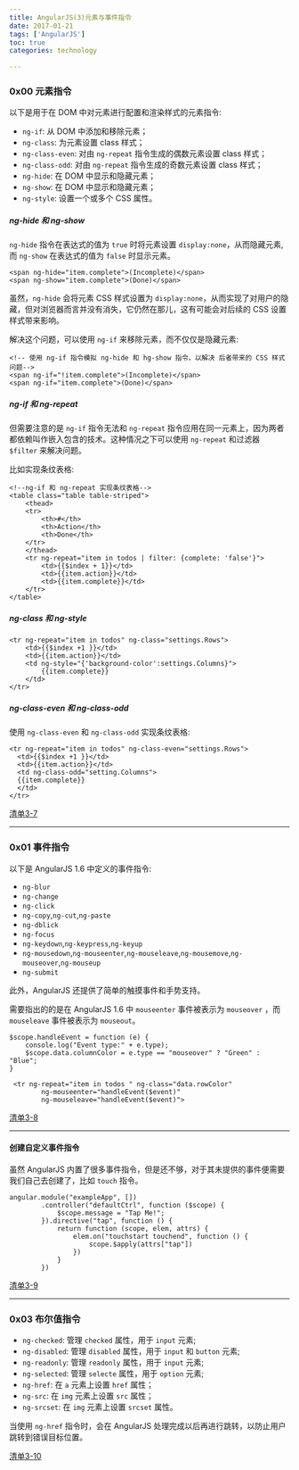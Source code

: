 ```yaml
---
title: AngularJS(3)元素与事件指令
date: 2017-01-21
tags: ['AngularJS']
toc: true
categories: technology

---
```

### 0x00 元素指令
以下是用于在 DOM 中对元素进行配置和渲染样式的元素指令:

* `ng-if`: 从 DOM 中添加和移除元素；
* `ng-class`: 为元素设置 class 样式；
* `ng-class-even`: 对由 `ng-repeat` 指令生成的偶数元素设置 class 样式；
* `ng-class-odd`:  对由 `ng-repeat` 指令生成的奇数元素设置 class 样式；
* `ng-hide`: 在 DOM 中显示和隐藏元素；
* `ng-show`: 在 DOM 中显示和隐藏元素；
* `ng-style`: 设置一个或多个 CSS 属性。


##### ng-hide 和 ng-show

`ng-hide` 指令在表达式的值为 `true` 时将元素设置 `display:none`，从而隐藏元素,而 `ng-show` 在表达式的值为 `false` 时显示元素。

```
<span ng-hide="item.complete">(Incomplete)</span>
<span ng-show="item.complete">(Done)</span>
```

虽然，`ng-hide` 会将元素 CSS 样式设置为 `display:none`，从而实现了对用户的隐藏，但对浏览器而言并没有消失，它仍然在那儿，这有可能会对后续的 CSS 设置样式带来影响。

解决这个问题，可以使用 `ng-if` 来移除元素，而不仅仅是隐藏元素:

```
<!-- 使用 ng-if 指令模拟 ng-hide 和 hg-show 指令，以解决 后者带来的 CSS 样式问题-->
<span ng-if="!item.complete">(Incomplete)</span>
<span ng-if="item.complete">(Done)</span>
```

##### ng-if 和 ng-repeat
但需要注意的是 `ng-if` 指令无法和 `ng-repeat` 指令应用在同一元素上，因为两者都依赖叫作嵌入包含的技术。这种情况之下可以使用 `ng-repeat` 和过滤器 `$filter` 来解决问题。

比如实现条纹表格:

```
<!--ng-if 和 ng-repeat 实现条纹表格-->
<table class="table table-striped">
    <thead>
    <tr>
        <th>#</th>
        <th>Action</th>
        <th>Done</th>
    </tr>
    </thead>
    <tr ng-repeat="item in todos | filter: {complete: 'false'}">
        <td>{{$index + 1}}</td>
        <td>{{item.action}}</td>
        <td>{{item.complete}}</td>
    </tr>
</table>
```

##### ng-class 和 ng-style

```
<tr ng-repeat="item in todos" ng-class="settings.Rows">
    <td>{{$index +1 }}</td>
    <td>{{item.action}}</td>
    <td ng-style="{'background-color':settings.Columns}">
        {{item.complete}}
    </td>
</tr>
```

##### ng-class-even 和 ng-class-odd

使用 `ng-class-even` 和 `ng-class-odd` 实现条纹表格:

```
<tr ng-repeat="item in todos" ng-class-even="settings.Rows">
  <td>{{$index +1 }}</td>
  <td>{{item.action}}</td>
  <td ng-class-odd="setting.Columns">
  {{item.complete}}
  </td>
</tr>
```

[清单3-7](https://github.com/onejustone/SimpleAngularDemo/blob/master/src/AngularJS(3)%E4%BD%BF%E7%94%A8%E5%85%83%E7%B4%A0%E4%B8%8E%E4%BA%8B%E4%BB%B6%E6%8C%87%E4%BB%A4/%E6%B8%85%E5%8D%953-7.html)

---
### 0x01 事件指令
以下是 AngularJS 1.6 中定义的事件指令:

* `ng-blur`
* `ng-change`
* `ng-click`
* `ng-copy`,`ng-cut`,`ng-paste`
* `ng-dblick`
* `ng-focus`
*  `ng-keydown`,`ng-keypress`,`ng-keyup`
* `ng-mousedown`,`ng-mouseenter`,`ng-mouseleave`,`ng-mousemove`,`ng-mouseover`,`ng-mouseup`
* `ng-submit`

此外，AngularJS 还提供了简单的触摸事件和手势支持。

需要指出的的是在 AngularJS 1.6 中 `mouseenter` 事件被表示为 `mouseover` ，而 `mouseleave` 事件被表示为 `mouseout`。

```
$scope.handleEvent = function (e) {
    console.log("Event type:" + e.type);
    $scope.data.columnColor = e.type == "mouseover" ? "Green" : "Blue";
}

 <tr ng-repeat="item in todos " ng-class="data.rowColor"
        ng-mouseenter="handleEvent($event)"
        ng-mouseleave="handleEvent($event)">
```

[清单3-8](https://github.com/onejustone/SimpleAngularDemo/blob/master/src/AngularJS(3)%E4%BD%BF%E7%94%A8%E5%85%83%E7%B4%A0%E4%B8%8E%E4%BA%8B%E4%BB%B6%E6%8C%87%E4%BB%A4/%E6%B8%85%E5%8D%953-8.html)

---
#### 创建自定义事件指令
虽然 AngularJS 内置了很多事件指令，但是还不够，对于其未提供的事件便需要我们自己去创建了，比如 `touch` 指令。

```
angular.module("exampleApp", [])
        .controller("defaultCtrl", function ($scope) {
            $scope.message = "Tap Me!";
        }).directive("tap", function () {
            return function (scope, elem, attrs) {
                elem.on("touchstart touchend", function () {
                    scope.$apply(attrs["tap"])
                })
            }
        })
```

[清单3-9](https://github.com/onejustone/SimpleAngularDemo/blob/master/src/AngularJS(3)%E4%BD%BF%E7%94%A8%E5%85%83%E7%B4%A0%E4%B8%8E%E4%BA%8B%E4%BB%B6%E6%8C%87%E4%BB%A4/%E6%B8%85%E5%8D%953-9.html)


---
### 0x03 布尔值指令

* `ng-checked`: 管理 `checked` 属性，用于 `input` 元素;
* `ng-disabled`: 管理 `disabled` 属性，用于 `input` 和 `button` 元素;
* `ng-readonly`: 管理 `readonly` 属性，用于 `input` 元素;
* `ng-selected`: 管理 `selecte` 属性，用于 `option` 元素;
* `ng-href`: 在 `a` 元素上设置 `href` 属性；
* `ng-src`: 在 `img` 元素上设置 `src` 属性；
* `ng-srcset`: 在 `img` 元素上设置 `srcset` 属性。

当使用 `ng-href` 指令时，会在 AngularJS 处理完成以后再进行跳转，以防止用户跳转到错误目标位置。

[清单3-10](https://github.com/onejustone/SimpleAngularDemo/blob/master/src/AngularJS(3)%E4%BD%BF%E7%94%A8%E5%85%83%E7%B4%A0%E4%B8%8E%E4%BA%8B%E4%BB%B6%E6%8C%87%E4%BB%A4/%E6%B8%85%E5%8D%953-10.html)

